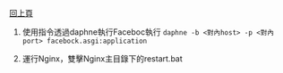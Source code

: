 [回上頁](../文件導覽.md)
1. 使用指令透過daphne執行Faceboc執行 `daphne -b <對內host> -p <對內port> facebock.asgi:application`  

2. 運行Nginx，雙擊Nginx主目錄下的restart.bat